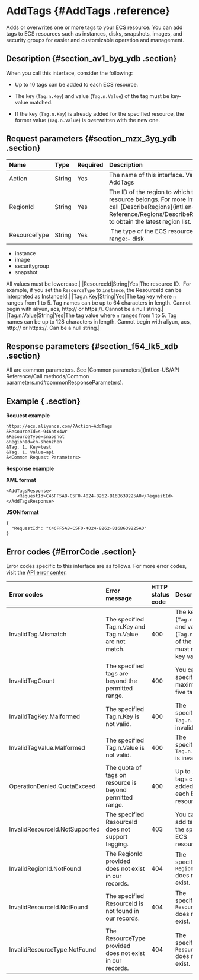 # AddTags {#AddTags .reference}

Adds or overwrites one or more tags to your ECS resource. You can add tags to ECS resources such as instances, disks, snapshots, images, and security groups for easier and customizable operation and management.

## Description {#section_av1_byg_ydb .section}

When you call this interface, consider the following:

-   Up to 10 tags can be added to each ECS resource.
-   The key \(`Tag.n.Key`\) and value \(`Tag.n.Value`\) of the tag must be key-value matched.

-   If the key \(`Tag.n.Key`\) is already added for the specified resource, the former value \(`Tag.n.Value`\) is overwritten with the new one.


## Request parameters {#section_mzx_3yg_ydb .section}

|Name|Type|Required|Description|
|:---|:---|:-------|:----------|
|Action|String|Yes|The name of this interface. Value: AddTags|
|RegionId|String|Yes|The ID of the region to which the ECS resource belongs. For more information, call [DescribeRegions](intl.en-US/API Reference/Regions/DescribeRegions.md#) to obtain the latest region list.|
|ResourceType|String|Yes| The type of the ECS resource. Value range:-   disk
-   instance
-   image
-   securitygroup
-   snapshot

All values must be lowercase.|
|ResourceId|String|Yes|The resource ID.  For example, if you set the `ResourceType` to `instance`, the ResourceId can be interpreted as InstanceId.|
|Tag.n.Key|String|Yes|The tag key where `n` ranges from 1 to 5. Tag names can be up to 64 characters in length. Cannot begin with aliyun, acs, http:// or https://. Cannot be a null string.|
|Tag.n.Value|String|Yes|The tag value where `n` ranges from 1 to 5. Tag names can be up to 128 characters in length. Cannot begin with aliyun, acs, http:// or https://. Can be a null string.|

## Response parameters {#section_f54_lk5_xdb .section}

All are common parameters. See [Common parameters](intl.en-US/API Reference/Call methods/Common parameters.md#commonResponseParameters).

## Example { .section}

**Request example** 

```
https://ecs.aliyuncs.com/?Action=AddTags
&ResourceId=s-946ntx4wr
&ResourceType=snapshot
&RegionId=cn-shenzhen
&Tag. 1. Key=test
&Tag. 1. Value=api
&<Common Request Parameters>
```

**Response example** 

**XML format**

```
<AddTagsResponse>
    <RequestId>C46FF5A8-C5F0-4024-8262-B16B639225A0</RequestId>
</AddTagsResponse>
```

 **JSON format** 

```
{
  "RequestId": "C46FF5A8-C5F0-4024-8262-B16B639225A0"
}
```

## Error codes {#ErrorCode .section}

Error codes specific to this interface are as follows. For more error codes, visit the [API error center](https://error-center.alibabacloud.com/status/product/Ecs).

|Error codes|Error message|HTTP status code|Description|
|:----------|:------------|:---------------|:----------|
|InvalidTag.Mismatch|The specified Tag.n.Key and Tag.n.Value are not match.|400|The key \(`Tag.n.Key`\) and value \(`Tag.n.Value`\) of the tag must match key values.|
|InvalidTagCount|The specified tags are beyond the permitted range.|400|You can specify a maximum of five tags.|
|InvalidTagKey.Malformed|The specified Tag.n.Key is not valid.|400|The specified `Tag.n.Key` is invalid.|
|InvalidTagValue.Malformed|The specified Tag.n.Value is not valid.|400|The specified `Tag.n.Value` is invalid.|
|OperationDenied.QuotaExceed|The quota of tags on resource is beyond permitted range.|400|Up to 10 tags can be added to each ECS resource.|
|InvalidResourceId.NotSupported|The specified ResourceId does not support tagging.|403|You cannot add tags to the specified ECS resource.|
|InvalidRegionId.NotFound|The RegionId provided does not exist in our records.|404|The specified `RegionId` does not exist.|
|InvalidResourceId.NotFound|The specified ResourceId is not found in our records.|404|The specified `ResourceId` does not exist.|
|InvalidResourceType.NotFound|The ResourceType provided does not exist in our records.|404|The specified `ResourceType` does not exist.|

